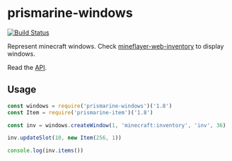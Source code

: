 # prismarine-windows

[![Build Status](https://github.com/PrismarineJS/prismarine-windows/workflows/CI/badge.svg)](https://github.com/PrismarineJS/prismarine-windows/actions?query=workflow%3A%22CI%22)

Represent minecraft windows. Check [mineflayer-web-inventory](https://github.com/ImHarvol/mineflayer-web-inventory) to display windows.

Read the [API](API.md).

## Usage

```js
const windows = require('prismarine-windows')('1.8')
const Item = require('prismarine-item')('1.8')

const inv = windows.createWindow(1, 'minecraft:inventory', 'inv', 36)

inv.updateSlot(10, new Item(256, 1))

console.log(inv.items())

```
